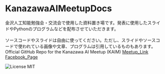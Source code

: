 # KanazawaAIMeetupDocs
金沢人工知能勉強会・交流会で使用した資料置き場です。発表に使用したスライドやPythonのプログラムなどを配布させていただきます。<br><br>
ソースコードやスライドは自由に使ってください。ただし、スライドやソースコードで使われている画像や文章、プログラムは引用しているものもあります。
Official GitHub Repo for the Kanazawa AI Meetup (KAIM) [Meetup_Link](https://www.meetup.com/en-AU/Kanazawa-Artificial-Intelligence-Meetup-%E9%87%91%E6%B2%A2%E4%BA%BA%E5%B7%A5%E7%9F%A5%E8%83%BD%E5%8B%89%E5%BC%B7%E4%BC%9A-%E4%BA%A4%E6%B5%81%E4%BC%9A/)    [Facebook_Page](https://www.facebook.com/KanazawaAIMeetup/)

![License MIT](https://raw.githubusercontent.com/cavo789/marknotes/master/src/assets/images/license.png)


